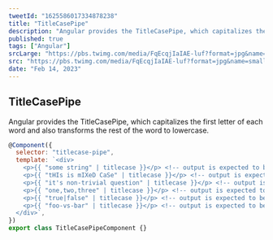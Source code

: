 ```yaml
---
tweetId: "1625586017334878238"
title: "TitleCasePipe"
description: "Angular provides the TitleCasePipe, which capitalizes the first letter of each word and also transforms the rest of the word to lowercase"
published: true
tags: ["Angular"]
srcLarge: "https://pbs.twimg.com/media/FqEcqjIaIAE-luf?format=jpg&name=large"
src: "https://pbs.twimg.com/media/FqEcqjIaIAE-luf?format=jpg&name=small"
date: "Feb 14, 2023"
---
```


## TitleCasePipe

Angular provides the TitleCasePipe, which capitalizes the first letter of each word and also transforms the rest of the word to lowercase.

```javascript
@Component({
  selector: "titlecase-pipe",
  template: `<div>
    <p>{{ "some string" | titlecase }}</p> <!-- output is expected to be "Some String" -->
    <p>{{ "tHIs is mIXeD CaSe" | titlecase }}</p> <!-- output is expected to be "This Is Mixed Case" -->
    <p>{{ "it's non-trivial question" | titlecase }}</p> <!-- output is expected to be "It's Non-trivial Question" -->
    <p>{{ "one,two,three" | titlecase }}</p> <!-- output is expected to be "One,two,three" -->
    <p>{{ "true|false" | titlecase }}</p> <!-- output is expected to be "True|false" -->
    <p>{{ "foo-vs-bar" | titlecase }}</p> <!-- output is expected to be "Foo-vs-bar" -->
  </div>`,
})
export class TitleCasePipeComponent {}
```

